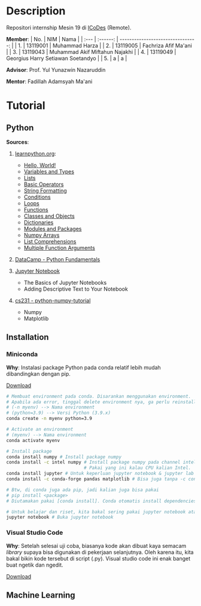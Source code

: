 # Description
Repositori internship Mesin 19 di [ICoDes](https://ik.fti.itb.ac.id/lab-icodes/) (Remote).

**Member**:
| No.  |   NIM    |                              Nama |
| :--- | :------: | --------------------------------: |
| 1.   | 13119001 |                    Muhammad Harza |
| 2.   | 13119005 |              Fachriza Afif Ma'ani |
| 3.   | 13119043 |    Muhammad Akif Miftahun Najakhi |
| 4.   | 13119049 | Georgius Harry Setiawan Soetandyo |
| 5.   |    a     |                                 a |

**Advisor**: Prof. Yul Yunazwin Nazaruddin

**Mentor**: Fadillah Adamsyah Ma'ani

# Tutorial

## Python

**Sources**:

1. [learnpython.org](https://www.learnpython.org/):
   - [Hello, World!](https://www.learnpython.org/en/Hello%2C_World%21)
   - [Variables and Types](https://www.learnpython.org/en/Variables_and_Types)
   - [Lists](https://www.learnpython.org/en/Lists)
   - [Basic Operators](https://www.learnpython.org/en/Basic_Operators)
   - [String Formatting](https://www.learnpython.org/en/String_Formatting)
   - [Conditions](https://www.learnpython.org/en/Conditions)
   - [Loops](https://www.learnpython.org/en/Loops)
   - [Functions](https://www.learnpython.org/en/Functions)
   - [Classes and Objects](https://www.learnpython.org/en/Classes_and_Objects)
   - [Dictionaries](https://www.learnpython.org/en/Dictionaries)
   - [Modules and Packages](https://www.learnpython.org/en/Modules_and_Packages)
   - [Numpy Arrays](https://www.learnpython.org/en/Numpy_Arrays)
   - [List Comprehensions](https://www.learnpython.org/en/List_Comprehensions)
   - [Multiple Function Arguments](https://www.learnpython.org/en/Multiple_Function_Arguments)

2. [DataCamp - Python Fundamentals](https://www.datacamp.com/tracks/python-fundamentals)

3. [Jupyter Notebook](https://towardsdatascience.com/a-beginners-tutorial-to-jupyter-notebooks-1b2f8705888a)
   - The Basics of Jupyter Notebooks
   - Adding Descriptive Text to Your Notebook

4. [cs231 - python-numpy-tutorial](https://cs231n.github.io/python-numpy-tutorial/#containers)
   - Numpy
   - Matplotlib

## Installation

### Miniconda

**Why**: Instalasi package Python pada conda relatif lebih mudah dibandingkan dengan pip.

[Download](https://docs.conda.io/en/latest/miniconda.html)

```bash
# Membuat environment pada conda. Disarankan menggunakan environment.
# Apabila ada error, tinggal delete environment nya, ga perlu reinstall conda.
# (-n myenv) --> Nama environment
# (python=3.9) --> Versi Python (3.9.x)
conda create -n myenv python=3.9

# Activate an environment
# (myenv) --> Nama environment
conda activate myenv

# Install package
conda install numpy # Install package numpy
conda install -c intel numpy # Install package numpy pada channel intel
                             # Pakai yang ini kalau CPU kalian Intel.
conda install jupyter # Untuk keperluan jupyter notebook & jupyter lab
conda install -c conda-forge pandas matplotlib # Bisa juga tanpa -c conda-forge

# Btw, di conda juga ada pip, jadi kalian juga bisa pakai
# pip install <package>
# Diutamakan pakai [conda install]. Conda otomatis install dependencies dari suatu package

# Untuk belajar dan riset, kita bakal sering pakai jupyter notebook atau jupyter lab
jupyter notebook # Buka jupyter notebook
```

### Visual Studio Code

**Why**: Setelah selesai uji coba, biasanya kode akan dibuat kaya semacam *library* supaya bisa digunakan di pekerjaan selanjutnya. Oleh karena itu, kita bakal bikin kode tersebut di script (.py). Visual studio code ini enak banget buat ngetik dan ngedit.

[Download](https://code.visualstudio.com/Download)

## Machine Learning
